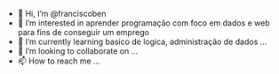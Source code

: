 - 👋 Hi, I’m @franciscoben
- 👀 I’m interested in aprender programação com foco em dados e web para fins de conseguir um emprego
- 🌱 I’m currently learning basico de logica, administração de dados ...
- 💞️ I’m looking to collaborate on ...
- 📫 How to reach me ...

<!---
franciscoben/franciscoben is a ✨ special ✨ repository because its `README.md` (this file) appears on your GitHub profile.
You can click the Preview link to take a look at your changes.
--->
